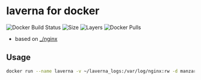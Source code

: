 # laverna for docker
![Docker Build Status](https://img.shields.io/docker/build/manzari/laverna.svg) ![Size](https://img.shields.io/microbadger/image-size/manzari/laverna.svg) ![Layers](https://img.shields.io/microbadger/layers/manzari/laverna.svg) ![Docker Pulls](https://img.shields.io/docker/pulls/manzari/laverna.svg)

- based on [_/nginx](https://hub.docker.com/_/nginx/)

## Usage
```bash
docker run --name laverna -v ~/laverna_logs:/var/log/nginx:rw -d manzari/laverna
```

